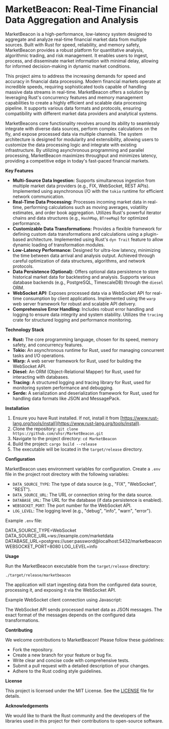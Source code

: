 # MarketBeacon: Real-Time Financial Data Aggregation and Analysis

MarketBeacon is a high-performance, low-latency system designed to aggregate and analyze real-time financial market data from multiple sources. Built with Rust for speed, reliability, and memory safety, MarketBeacon provides a robust platform for quantitative analysis, algorithmic trading, and risk management. It enables users to ingest, process, and disseminate market information with minimal delay, allowing for informed decision-making in dynamic market conditions.

This project aims to address the increasing demands for speed and accuracy in financial data processing. Modern financial markets operate at incredible speeds, requiring sophisticated tools capable of handling massive data streams in real-time. MarketBeacon offers a solution by leveraging Rust's concurrency features and memory management capabilities to create a highly efficient and scalable data processing pipeline. It supports various data formats and protocols, ensuring compatibility with different market data providers and analytical systems.

MarketBeacons core functionality revolves around its ability to seamlessly integrate with diverse data sources, perform complex calculations on the fly, and expose processed data via multiple channels. The system architecture is designed for modularity and extensibility, allowing users to customize the data processing logic and integrate with existing infrastructure. By utilizing asynchronous programming and parallel processing, MarketBeacon maximizes throughput and minimizes latency, providing a competitive edge in today's fast-paced financial markets.

**Key Features**

*   **Multi-Source Data Ingestion:** Supports simultaneous ingestion from multiple market data providers (e.g., FIX, WebSocket, REST APIs). Implemented using asynchronous I/O with the `tokio` runtime for efficient network communication.
*   **Real-Time Data Processing:** Processes incoming market data in real-time, performing calculations such as moving averages, volatility estimates, and order book aggregation. Utilizes Rust's powerful iterator chains and data structures (e.g., `HashMap`, `BTreeMap`) for optimized performance.
*   **Customizable Data Transformations:** Provides a flexible framework for defining custom data transformations and calculations using a plugin-based architecture. Implemented using Rust's `dyn Trait` feature to allow dynamic loading of transformation modules.
*   **Low-Latency Performance:** Designed for ultra-low latency, minimizing the time between data arrival and analysis output. Achieved through careful optimization of data structures, algorithms, and network protocols.
*   **Data Persistence (Optional):** Offers optional data persistence to store historical market data for backtesting and analysis. Supports various database backends (e.g., PostgreSQL, TimescaleDB) through the `diesel` ORM.
*   **WebSocket API:** Exposes processed data via a WebSocket API for real-time consumption by client applications. Implemented using the `warp` web server framework for robust and scalable API delivery.
*   **Comprehensive Error Handling:** Includes robust error handling and logging to ensure data integrity and system stability. Utilizes the `tracing` crate for structured logging and performance monitoring.

**Technology Stack**

*   **Rust:** The core programming language, chosen for its speed, memory safety, and concurrency features.
*   **Tokio:** An asynchronous runtime for Rust, used for managing concurrent tasks and I/O operations.
*   **Warp:** A web server framework for Rust, used for building the WebSocket API.
*   **Diesel:** An ORM (Object-Relational Mapper) for Rust, used for interacting with databases.
*   **Tracing:** A structured logging and tracing library for Rust, used for monitoring system performance and debugging.
*   **Serde:** A serialization and deserialization framework for Rust, used for handling data formats like JSON and MessagePack.

**Installation**

1.  Ensure you have Rust installed. If not, install it from [https://www.rust-lang.org/tools/install](https://www.rust-lang.org/tools/install).
2.  Clone the repository:
    `git clone https://github.com/uhsr/MarketBeacon.git`
3.  Navigate to the project directory:
    `cd MarketBeacon`
4.  Build the project:
    `cargo build --release`
5.  The executable will be located in the `target/release` directory.

**Configuration**

MarketBeacon uses environment variables for configuration. Create a `.env` file in the project root directory with the following variables:

*   `DATA_SOURCE_TYPE`: The type of data source (e.g., "FIX", "WebSocket", "REST").
*   `DATA_SOURCE_URL`: The URL or connection string for the data source.
*   `DATABASE_URL`: The URL for the database (if data persistence is enabled).
*   `WEBSOCKET_PORT`: The port number for the WebSocket API.
*   `LOG_LEVEL`: The logging level (e.g., "debug", "info", "warn", "error").

Example `.env` file:

DATA_SOURCE_TYPE=WebSocket
DATA_SOURCE_URL=ws://example.com/marketdata
DATABASE_URL=postgres://user:password@localhost:5432/marketbeacon
WEBSOCKET_PORT=8080
LOG_LEVEL=info

**Usage**

Run the MarketBeacon executable from the `target/release` directory:

`./target/release/marketbeacon`

The application will start ingesting data from the configured data source, processing it, and exposing it via the WebSocket API.

Example WebSocket client connection using Javascript:



The WebSocket API sends processed market data as JSON messages. The exact format of the messages depends on the configured data transformations.

**Contributing**

We welcome contributions to MarketBeacon! Please follow these guidelines:

*   Fork the repository.
*   Create a new branch for your feature or bug fix.
*   Write clear and concise code with comprehensive tests.
*   Submit a pull request with a detailed description of your changes.
*   Adhere to the Rust coding style guidelines.

**License**

This project is licensed under the MIT License. See the [LICENSE](https://github.com/uhsr/MarketBeacon/blob/main/LICENSE) file for details.

**Acknowledgements**

We would like to thank the Rust community and the developers of the libraries used in this project for their contributions to open-source software.